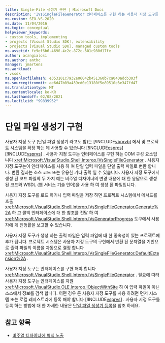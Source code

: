 ```yaml
---
title: Single-File 생성기 구현 | Microsoft Docs
description: 'IVsSingleFileGenerator 인터페이스를 구현 하는 사용자 지정 도구를 사용 하 여 Visual Studio에서 Visual Basic 및 Visual c # 프로젝트 시스템을 확장 하는 방법을 알아봅니다.'
ms.custom: SEO-VS-2020
ms.date: 11/04/2016
ms.topic: conceptual
helpviewer_keywords:
- custom tools, implementing
- projects [Visual Studio SDK], extensibility
- projects [Visual Studio SDK], managed custom tools
ms.assetid: fe9ef6b6-4690-4c2c-872c-301c980d17fe
author: acangialosi
ms.author: anthc
manager: jmartens
ms.workload:
- vssdk
ms.openlocfilehash: e353101c7932e06042b451360b7ca040adcb303f
ms.sourcegitcommit: ae6d47b09a439cd0e13180f5e89510e3e347fd47
ms.translationtype: MT
ms.contentlocale: ko-KR
ms.lasthandoff: 02/08/2021
ms.locfileid: "99839952"
---
```

# <a name="implementing-single-file-generators"></a>단일 파일 생성기 구현
사용자 지정 도구 (단일 파일 생성기 라고도 함)는 [!INCLUDE[vbprvb](../../code-quality/includes/vbprvb_md.md)] 에서 및 프로젝트 시스템을 확장 하는 데 사용할 수 있습니다 [!INCLUDE[csprcs](../../data-tools/includes/csprcs_md.md)] [!INCLUDE[vsprvs](../../code-quality/includes/vsprvs_md.md)] . 사용자 지정 도구는 인터페이스를 구현 하는 COM 구성 요소입니다 <xref:Microsoft.VisualStudio.Shell.Interop.IVsSingleFileGenerator> . 사용자 지정 도구는이 인터페이스를 사용 하 여 단일 입력 파일을 단일 출력 파일로 변환 합니다. 변환 결과는 소스 코드 또는 유용한 기타 출력 일 수 있습니다. 사용자 지정 도구에서 생성 된 코드 파일의 두 가지 예는 비주얼 디자이너의 변경 내용에 대 한 응답으로 생성 된 코드와 WSDL (웹 서비스 기술 언어)을 사용 하 여 생성 된 파일입니다.

 사용자 지정 도구를 로드 하거나 입력 파일을 저장 하면 프로젝트 시스템에서 메서드를 호출 <xref:Microsoft.VisualStudio.Shell.Interop.IVsSingleFileGenerator.Generate%2A> 하 고 콜백 인터페이스에 대 한 참조를 전달 하 여 <xref:Microsoft.VisualStudio.Shell.Interop.IVsGeneratorProgress> 도구에서 사용자에 게 진행률을 보고할 수 있습니다.

 사용자 지정 도구가 생성 하는 출력 파일은 입력 파일에 대 한 종속성이 있는 프로젝트에 추가 됩니다. 프로젝트 시스템은 사용자 지정 도구의 구현에서 반환 된 문자열을 기반으로 출력 파일의 이름을 자동으로 결정 합니다 <xref:Microsoft.VisualStudio.Shell.Interop.IVsSingleFileGenerator.DefaultExtension%2A> .

 사용자 지정 도구는 인터페이스를 구현 해야 합니다 <xref:Microsoft.VisualStudio.Shell.Interop.IVsSingleFileGenerator> . 필요에 따라 사용자 지정 도구는 인터페이스를 지원 <xref:Microsoft.VisualStudio.OLE.Interop.IObjectWithSite> 하 여 입력 파일이 아닌 소스에서 정보를 검색 합니다. 어떤 경우 든 사용자 지정 도구를 사용 하려면 먼저 시스템 또는 로컬 레지스트리에 등록 해야 합니다 [!INCLUDE[vsprvs](../../code-quality/includes/vsprvs_md.md)] . 사용자 지정 도구를 등록 하는 방법에 대 한 자세한 내용은 [단일 파일 생성기 등록](../../extensibility/internals/registering-single-file-generators.md)을 참조 하세요.

## <a name="see-also"></a>참고 항목
- [비주얼 디자이너에 형식 노출](../../extensibility/internals/exposing-types-to-visual-designers.md)
